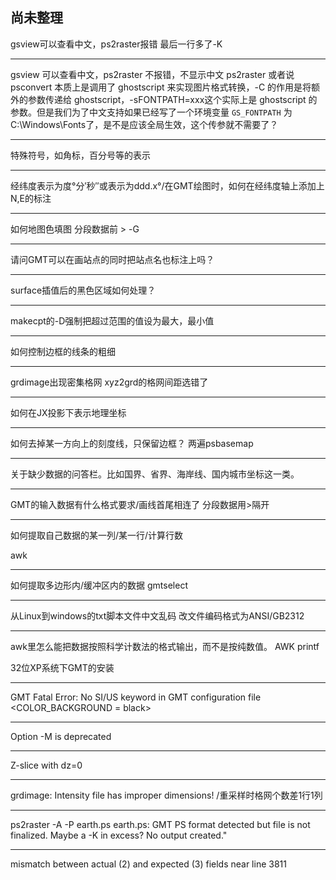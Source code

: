 ## 尚未整理

gsview可以查看中文，ps2raster报错
最后一行多了-K

---

gsview 可以查看中文，ps2raster 不报错，不显示中文
ps2raster 或者说 psconvert 本质上是调用了 ghostscript 来实现图片格式转换，-C 的作用是将额外的参数传递给 ghostscript，-sFONTPATH=xxx这个实际上是 ghostscript 的参数。但是我们为了中文支持如果已经写了一个环境变量 `GS_FONTPATH` 为C:\Windows\Fonts了，是不是应该全局生效，这个传参就不需要了？

---

特殊符号，如角标，百分号等的表示

---

经纬度表示为度°分′秒″或表示为ddd.x°/在GMT绘图时，如何在经纬度轴上添加上N,E的标注

---

如何地图色填图
分段数据前 > -G<color>

---

请问GMT可以在画站点的同时把站点名也标注上吗？

---

surface插值后的黑色区域如何处理？

---

makecpt的-D强制把超过范围的值设为最大，最小值

---

如何控制边框的线条的粗细

---
grdimage出现密集格网
xyz2grd的格网间距选错了

---

如何在JX投影下表示地理坐标

---

如何去掉某一方向上的刻度线，只保留边框？
两遍psbasemap

---

关于缺少数据的问答栏。比如国界、省界、海岸线、国内城市坐标这一类。

---

GMT的输入数据有什么格式要求/画线首尾相连了
分段数据用>隔开

---

如何提取自己数据的某一列/某一行/计算行数

awk

---

如何提取多边形内/缓冲区内的数据
gmtselect

---

从Linux到windows的txt脚本文件中文乱码
改文件编码格式为ANSI/GB2312

---

awk里怎么能把数据按照科学计数法的格式输出，而不是按纯数值。
AWK printf


32位XP系统下GMT的安装

---
GMT Fatal Error: No SI/US keyword in GMT configuration file <COLOR_BACKGROUND = black>

---

Option -M is deprecated

---

Z-slice with dz=0

---

grdimage: Intensity file has improper dimensions! /重采样时格网个数差1行1列

---

ps2raster -A -P earth.ps
earth.ps: GMT PS format detected but file is not finalized. Maybe a -K in excess? No output created."

---

mismatch between actual (2) and expected (3) fields near line 3811
